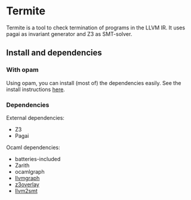 # Termite

Termite is a tool to check termination of programs in the LLVM IR.
It uses pagai as invariant generator and Z3 as SMT-solver.

## Install and dependencies

### With opam
Using opam, you can install (most of) the dependencies easily. See the install instructions [here](https://github.com/termite-analyser/opam-termite).

### Dependencies

External dependencies:
- Z3
- Pagai

Ocaml dependencies:
- batteries-included
- Zarith
- ocamlgraph
- [llvmgraph](https://github.com/Drup/llvmgraph)
- [z3overlay](https://github.com/termite-analyser/z3overlay)
- [llvm2smt](https://github.com/termite-analyser/llvm2smt)
